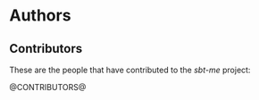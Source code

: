 # Authors

## Contributors

These are the people that have contributed to the _sbt-me_ project:

@CONTRIBUTORS@